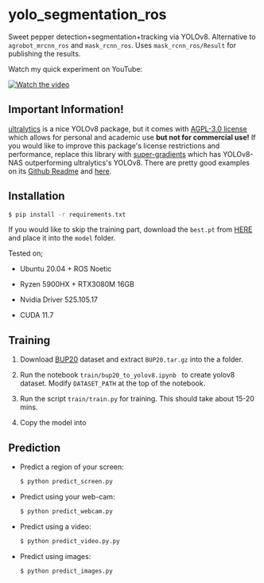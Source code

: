 # yolo_segmentation_ros

Sweet pepper detection+segmentation+tracking via YOLOv8. Alternative to `agrobot_mrcnn_ros` and `mask_rcnn_ros`. Uses `mask_rcnn_ros/Result` for publishing the results.

Watch my quick experiment on YouTube:

[![Watch the video](https://img.youtube.com/vi/-6Ovr3F5Ew4/maxresdefault.jpg)](https://youtu.be/-6Ovr3F5Ew4)

## Important Information!

[ultralytics](https://github.com/ultralytics/ultralytics) is a nice YOLOv8 package, but it comes with [AGPL-3.0 license](https://github.com/ultralytics/ultralytics/blob/main/LICENSE) which allows for personal and academic use **but not for commercial use!** If you would like to improve this package's license restrictions and performance, replace this library with [super-gradients](https://github.com/Deci-AI/super-gradients) which has YOLOv8-NAS outperforming ultralytics's YOLOv8. There are pretty good examples on its [Github Readme](https://github.com/Deci-AI/super-gradients) and [here](https://www.kaggle.com/general/406701).

## Installation

```bash
$ pip install -r requirements.txt
```

If you would like to skip the training part, download the `best.pt` from [HERE](https://drive.google.com/drive/folders/1aZ4MpL7zXARpdr7hky6iucenSEoaDH9W?usp=sharing) and place it into the `model` folder.

Tested on;

- Ubuntu 20.04 + ROS Noetic
- Ryzen 5900HX + RTX3080M 16GB

- Nvidia Driver 525.105.17
- CUDA 11.7

## Training

1. Download [BUP20](http://agrobotics.uni-bonn.de/sweet_pepper_dataset/) dataset and extract `BUP20.tar.gz` into the a folder.

2. Run the notebook `train/bup20_to_yolov8.ipynb ` to create yolov8 dataset. Modify `DATASET_PATH` at the top of the notebook.
3. Run the script `train/train.py` for training. This should take about 15-20 mins.
4. Copy the model into

## Prediction

- Predict a region of your screen:

  ```bash
  $ python predict_screen.py
  ```

- Predict using your web-cam:

  ```bash
  $ python predict_webcam.py
  ```

- Predict using a video:

  ```bash
  $ python predict_video.py.py
  ```

- Predict using images:

  ```bash
  $ python predict_images.py
  ```

  
